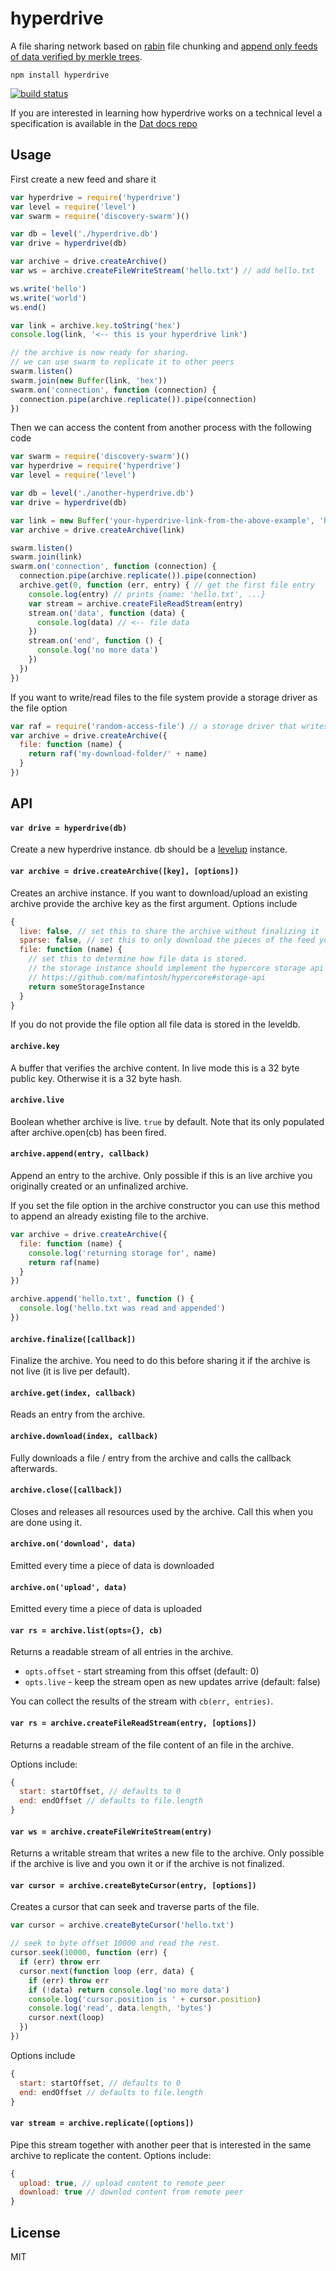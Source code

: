 # hyperdrive

A file sharing network based on [rabin](https://github.com/maxogden/rabin) file chunking and [append only feeds of data verified by merkle trees](https://github.com/mafintosh/hypercore).

```
npm install hyperdrive
```

[![build status](http://img.shields.io/travis/mafintosh/hyperdrive.svg?style=flat)](http://travis-ci.org/mafintosh/hyperdrive)

If you are interested in learning how hyperdrive works on a technical level a specification is available in the [Dat docs repo](https://github.com/datproject/docs/blob/master/docs/hyperdrive_spec.md)

## Usage

First create a new feed and share it

``` js
var hyperdrive = require('hyperdrive')
var level = require('level')
var swarm = require('discovery-swarm')()

var db = level('./hyperdrive.db')
var drive = hyperdrive(db)

var archive = drive.createArchive()
var ws = archive.createFileWriteStream('hello.txt') // add hello.txt

ws.write('hello')
ws.write('world')
ws.end()

var link = archive.key.toString('hex')
console.log(link, '<-- this is your hyperdrive link')

// the archive is now ready for sharing.
// we can use swarm to replicate it to other peers
swarm.listen()
swarm.join(new Buffer(link, 'hex'))
swarm.on('connection', function (connection) {
  connection.pipe(archive.replicate()).pipe(connection)
})
```

Then we can access the content from another process with the following code

``` js
var swarm = require('discovery-swarm')()
var hyperdrive = require('hyperdrive')
var level = require('level')

var db = level('./another-hyperdrive.db')
var drive = hyperdrive(db)

var link = new Buffer('your-hyperdrive-link-from-the-above-example', 'hex')
var archive = drive.createArchive(link)

swarm.listen()
swarm.join(link)
swarm.on('connection', function (connection) {
  connection.pipe(archive.replicate()).pipe(connection)
  archive.get(0, function (err, entry) { // get the first file entry
    console.log(entry) // prints {name: 'hello.txt', ...}
    var stream = archive.createFileReadStream(entry)
    stream.on('data', function (data) {
      console.log(data) // <-- file data
    })
    stream.on('end', function () {
      console.log('no more data')
    })
  })
})
```

If you want to write/read files to the file system provide a storage driver as the file option

``` js
var raf = require('random-access-file') // a storage driver that writes to the file system
var archive = drive.createArchive({
  file: function (name) {
    return raf('my-download-folder/' + name)
  }
})
```

## API

#### `var drive = hyperdrive(db)`

Create a new hyperdrive instance. db should be a [levelup](https://github.com/level/levelup) instance.

#### `var archive = drive.createArchive([key], [options])`

Creates an archive instance. If you want to download/upload an existing archive provide the archive key
as the first argument. Options include

``` js
{
  live: false, // set this to share the archive without finalizing it
  sparse: false, // set this to only download the pieces of the feed you are requesting / prioritizing
  file: function (name) {
    // set this to determine how file data is stored.
    // the storage instance should implement the hypercore storage api
    // https://github.com/mafintosh/hypercore#storage-api
    return someStorageInstance
  }
}
```

If you do not provide the file option all file data is stored in the leveldb.

#### `archive.key`

A buffer that verifies the archive content. In live mode this is a 32 byte public key.
Otherwise it is a 32 byte hash.

#### `archive.live`

Boolean whether archive is live. `true` by default. Note that its only populated after archive.open(cb) has been fired.

#### `archive.append(entry, callback)`

Append an entry to the archive. Only possible if this is an live archive you originally created
or an unfinalized archive.

If you set the file option in the archive constructor you can use this method to append an already
existing file to the archive.

``` js
var archive = drive.createArchive({
  file: function (name) {
    console.log('returning storage for', name)
    return raf(name)
  }
})

archive.append('hello.txt', function () {
  console.log('hello.txt was read and appended')
})
```

#### `archive.finalize([callback])`

Finalize the archive. You need to do this before sharing it if the archive is not live (it is live per default).

#### `archive.get(index, callback)`

Reads an entry from the archive.

#### `archive.download(index, callback)`

Fully downloads a file / entry from the archive and calls the callback afterwards.

#### `archive.close([callback])`

Closes and releases all resources used by the archive. Call this when you are done using it.

#### `archive.on('download', data)`

Emitted every time a piece of data is downloaded

#### `archive.on('upload', data)`

Emitted every time a piece of data is uploaded

#### `var rs = archive.list(opts={}, cb)`

Returns a readable stream of all entries in the archive.

* `opts.offset` - start streaming from this offset (default: 0)
* `opts.live` - keep the stream open as new updates arrive (default: false)

You can collect the results of the stream with `cb(err, entries)`.

#### `var rs = archive.createFileReadStream(entry, [options])`

Returns a readable stream of the file content of an file in the archive.

Options include:

``` js
{
  start: startOffset, // defaults to 0
  end: endOffset // defaults to file.length
}
```

#### `var ws = archive.createFileWriteStream(entry)`

Returns a writable stream that writes a new file to the archive. Only possible if the archive is live and you own it
or if the archive is not finalized.

#### `var cursor = archive.createByteCursor(entry, [options])`

Creates a cursor that can seek and traverse parts of the file.

``` js
var cursor = archive.createByteCursor('hello.txt')

// seek to byte offset 10000 and read the rest.
cursor.seek(10000, function (err) {
  if (err) throw err
  cursor.next(function loop (err, data) {
    if (err) throw err
    if (!data) return console.log('no more data')
    console.log('cursor.position is ' + cursor.position)
    console.log('read', data.length, 'bytes')
    cursor.next(loop)
  })
})
```

Options include

``` js
{
  start: startOffset, // defaults to 0
  end: endOffset // defaults to file.length
}
```

#### `var stream = archive.replicate([options])`

Pipe this stream together with another peer that is interested in the same archive to replicate the content.
Options include:

``` js
{
  upload: true, // upload content to remote peer
  download: true // downlod content from remote peer
}
```

## License

MIT
